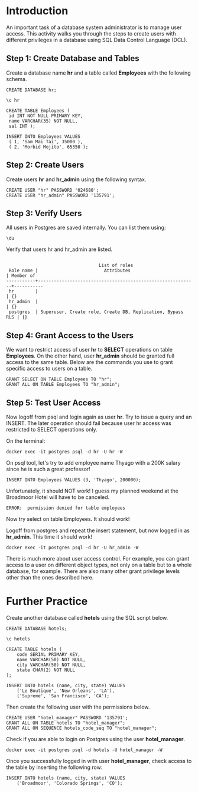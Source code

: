 # Introduction 

An important task of a database system administrator is to manage user access. This activity walks you through the steps to create users with different privileges in a database using SQL Data Control Language (DCL).

## Step 1: Create Database and Tables

Create a database name **hr** and a table called **Employees** with the following schema.

```
CREATE DATABASE hr;

\c hr

CREATE TABLE Employees (
 id INT NOT NULL PRIMARY KEY,
 name VARCHAR(35) NOT NULL,
 sal INT ); 

INSERT INTO Employees VALUES
 ( 1, 'Sam Mai Tai', 35000 ),
 ( 2, 'Morbid Mojito', 65350 );
```

## Step 2:  Create Users

Create users **hr** and **hr_admin** using the following syntax.

```
CREATE USER "hr" PASSWORD '024680';
CREATE USER "hr_admin" PASSWORD '135791';
```

## Step 3: Verify Users

All users in Postgres are saved internally. You can list them using:

```
\du
```

Verify that users hr and hr_admin are listed.

```

                                   List of roles
 Role name |                         Attributes                         | Member of 
-----------+------------------------------------------------------------+-----------
 hr        |                                                            | {}
 hr_admin  |                                                            | {}
 postgres  | Superuser, Create role, Create DB, Replication, Bypass RLS | {}
```

## Step 4: Grant Access to the Users

We want to restrict access of user **hr** to **SELECT** operations on table **Employees**. On the other hand, user **hr_admin** should be granted full access to the same table. Below are the commands you use to grant specific access to users on a table.

```
GRANT SELECT ON TABLE Employees TO "hr";
GRANT ALL ON TABLE Employees TO "hr_admin";
```

## Step 5: Test User Access

Now logoff from psql and login again as user **hr**. Try to issue a query and an INSERT. The later operation should fail because user hr access was restricted to SELECT operations only.

On the terminal:

```
docker exec -it postgres psql -d hr -U hr -W
```

On psql tool, let's try to add employee name Thyago with a 200K salary since he is such a great professor!

```
INSERT INTO Employees VALUES (3, 'Thyago', 200000);
```

Unfortunately, it should NOT work! I guess my planned weekend at the Broadmoor Hotel will have to be canceled. 

```
ERROR:  permission denied for table employees
```

Now try select on table Employees. It should work!

Logoff from postgres and repeat the insert statement, but now logged in as **hr_admin**. This time it should work!

```
docker exec -it postgres psql -d hr -U hr_admin -W
```
There is much more about user access control. For example, you can grant access to a user on different object types, not only on a table but to a whole database, for example. There are also many other grant privilege levels other than the ones described here.

# Further Practice

Create another database called **hotels** using the SQL script below. 

```
CREATE DATABASE hotels;

\c hotels

CREATE TABLE hotels (
    code SERIAL PRIMARY KEY, 
    name VARCHAR(50) NOT NULL, 
    city VARCHAR(50) NOT NULL, 
    state CHAR(2) NOT NULL
);

INSERT INTO hotels (name, city, state) VALUES 
    ('Le Boutique', 'New Orleans', 'LA'),
    ('Supreme', 'San Francisco', 'CA');
```

Then create the following user with the permissions below. 

```
CREATE USER "hotel_manager" PASSWORD '135791';
GRANT ALL ON TABLE hotels TO "hotel_manager";
GRANT ALL ON SEQUENCE hotels_code_seq TO "hotel_manager";
```

Check if you are able to login on Postgres using the user **hotel_manager**. 

```
docker exec -it postgres psql -d hotels -U hotel_manager -W
```

Once you successfully logged in with user **hotel_manager**, check access to the table by inserting the following row: 

```
INSERT INTO hotels (name, city, state) VALUES 
    ('Broadmoor', 'Colorado Springs', 'CO');
```

